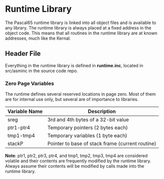 # Runtime Library

The Pascal65 runtime library is linked into all object files and is available
to any library. The runtime library is always placed at a fixed address in the
object code. This means that all routines in the runtime library are at known
addresses, much like the Kernal.

## Header File

Everything in the runtime library is defined in **runtime.inc**, located in
src/asminc in the source code repo.

### Zero Page Variables

The runtime defines several reserved locations in page zero. Most of them
are for internal use only, but several are of importance to libraries.

|Variable Name|Description                                     |
|-------------|------------------------------------------------|
|sreg         |3rd and 4th bytes of a 32-bit value             |
|ptr1-ptr4    |Temporary pointers (2 bytes each)               |
|tmp1-tmp4    |Temporary variables (1 byte each)               |
|stackP       |Pointer to base of stack frame (current routine)|

**Note**: ptr1, ptr2, ptr3, ptr4, and tmp1, tmp2, tmp3, tmp4 are considered
volatile and their contents are frequently modified by the runtime library.
Always assume their contents will be modified by calls made into the
runtime library.
